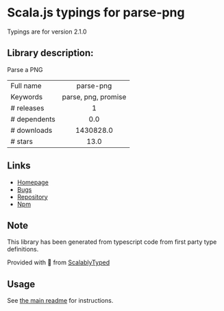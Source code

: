 
# Scala.js typings for parse-png

Typings are for version 2.1.0

## Library description:
Parse a PNG

|                    |                 |
| ------------------ | :-------------: |
| Full name          | parse-png |
| Keywords           | parse, png, promise |
| # releases         | 1 |
| # dependents       | 0.0 |
| # downloads        | 1430828.0 |
| # stars            | 13.0 |

## Links
- [Homepage](https://github.com/kevva/parse-png#readme)
- [Bugs](https://github.com/kevva/parse-png/issues)
- [Repository](https://github.com/kevva/parse-png)
- [Npm](https://www.npmjs.com/package/parse-png)
    


## Note
This library has been generated from typescript code from first party type definitions.

Provided with :purple_heart: from [ScalablyTyped](https://github.com/oyvindberg/ScalablyTyped)

## Usage
See [the main readme](../../readme.md) for instructions.


